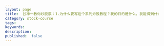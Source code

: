 ```yaml
---
layout: page
title:  谷神一教你炒股票：1.为什么要写这个系列炒股教程？我的目的是什么，我能得到什么？
category: stock-course
tags:
keywords:
description:
published:  false
---
```









